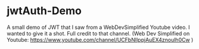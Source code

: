 # jwtAuth-Demo
A small demo of JWT that I saw from a WebDevSimplified Youtube video. I wanted to give it a shot. Full credit to that channel. (Web Dev Simplified on Youtube: https://www.youtube.com/channel/UCFbNIlppjAuEX4znoulh0Cw )
